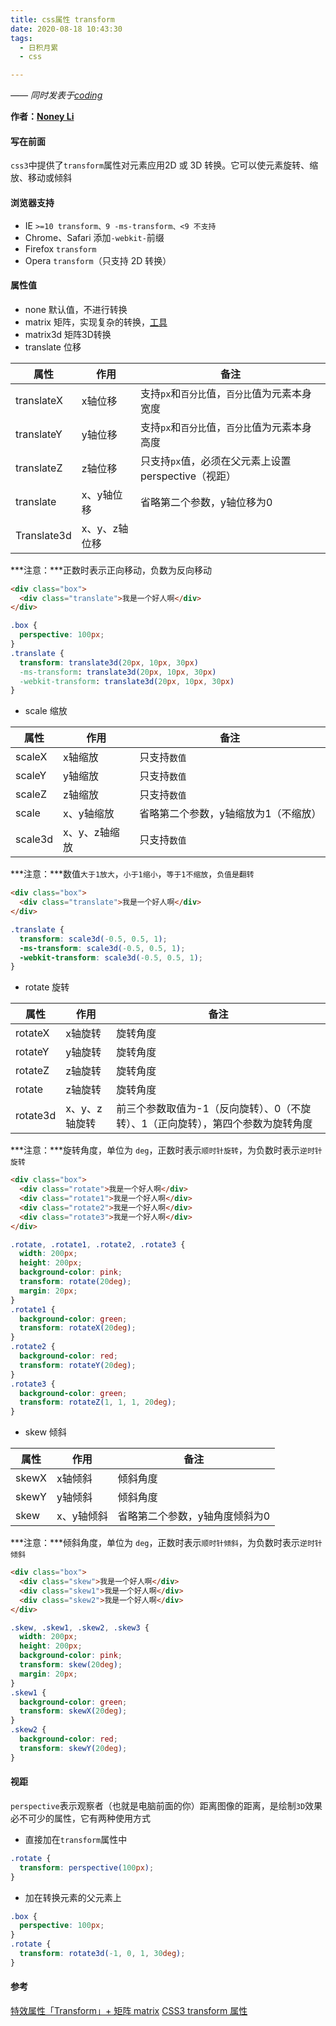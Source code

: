 ```yaml
---
title: css属性 transform
date: 2020-08-18 10:43:30
tags:
  - 日积月累
  - css

---
```


[Noney Li]: https://github.com/noney/ "noneyli"

*—— 同时发表于[coding](http://0kv30q.coding-pages.com/)*

__作者：[Noney Li]__

#### 写在前面

`css3`中提供了`transform`属性对元素应用2D 或 3D 转换。它可以使元素旋转、缩放、移动或倾斜

#### 浏览器支持

- IE `>=10 transform、9 -ms-transform、<9 不支持`
- Chrome、Safari 添加`-webkit-`前缀
- Firefox `transform`
- Opera `transform`（只支持 2D 转换）

<!-- more -->

#### 属性值

- none 默认值，不进行转换
- matrix 矩阵，实现复杂的转换，[工具](https://www.html.cn/tool/css3Preview/Transform-Matrix.html)
- matrix3d 矩阵3D转换
- translate 位移

| 属性        | 作用          | 备注                                                |
| ----------- | ------------- | --------------------------------------------------- |
| translateX  | x轴位移       | 支持`px`和`百分比`值，`百分比`值为元素本身宽度      |
| translateY  | y轴位移       | 支持`px`和`百分比`值，`百分比`值为元素本身高度      |
| translateZ  | z轴位移       | 只支持`px`值，必须在父元素上设置perspective（视距） |
| translate   | x、y轴位移    | 省略第二个参数，y轴位移为0                          |
| Translate3d | x、y、z轴位移 |                                                     |

***注意：***正数时表示正向移动，负数为反向移动

```html
<div class="box">
  <div class="translate">我是一个好人啊</div>
</div>
```

```css
.box {
  perspective: 100px;
}
.translate {
  transform: translate3d(20px, 10px, 30px)
  -ms-transform: translate3d(20px, 10px, 30px)
  -webkit-transform: translate3d(20px, 10px, 30px)
}
```

- scale 缩放

| 属性        | 作用          | 备注                                  |
| ----------- | ------------- | ------------------------------------- |
| scaleX  | x轴缩放       | 只支持`数值` |
| scaleY  | y轴缩放       | 只支持`数值` |
| scaleZ  | z轴缩放       | 只支持`数值` |
| scale   | x、y轴缩放    | 省略第二个参数，y轴缩放为1（不缩放）       |
| scale3d | x、y、z轴缩放 | 只支持`数值` |

***注意：***数值`大于1放大`，`小于1缩小`，`等于1不缩放`，`负值是翻转`

```html
<div class="box">
  <div class="translate">我是一个好人啊</div>
</div>
```

```css
.translate {
  transform: scale3d(-0.5, 0.5, 1);
  -ms-transform: scale3d(-0.5, 0.5, 1);
  -webkit-transform: scale3d(-0.5, 0.5, 1);
}
```

- rotate 旋转

| 属性    | 作用          | 备注                                 |
| ------- | ------------- | ------------------------------------ |
| rotateX  | x轴旋转       | 旋转角度                     |
| rotateY  | y轴旋转       | 旋转角度                     |
| rotateZ  | z轴旋转       | 旋转角度                     |
| rotate   | z轴旋转 | 旋转角度 |
| rotate3d | x、y、z轴旋转 | 前三个参数取值为-1（反向旋转）、0（不旋转）、1（正向旋转），第四个参数为旋转角度 |

***注意：***旋转角度，单位为 `deg`，正数时表示`顺时针旋转`，为负数时表示`逆时针旋转`

```html
<div class="box">
  <div class="rotate">我是一个好人啊</div>
  <div class="rotate1">我是一个好人啊</div>
  <div class="rotate2">我是一个好人啊</div>
  <div class="rotate3">我是一个好人啊</div>
</div>
```

```css
.rotate, .rotate1, .rotate2, .rotate3 {
  width: 200px;
  height: 200px;
  background-color: pink;
  transform: rotate(20deg);
  margin: 20px;
}
.rotate1 {
  background-color: green;
  transform: rotateX(20deg);
}
.rotate2 {
  background-color: red;
  transform: rotateY(20deg);
}
.rotate3 {
  background-color: green;
  transform: rotateZ(1, 1, 1, 20deg);
}
```

- skew 倾斜

| 属性  | 作用       | 备注                           |
| ----- | ---------- | ------------------------------ |
| skewX | x轴倾斜    | 倾斜角度                       |
| skewY | y轴倾斜    | 倾斜角度                       |
| skew  | x、y轴倾斜 | 省略第二个参数，y轴角度倾斜为0 |

***注意：***倾斜角度，单位为 `deg`，正数时表示`顺时针倾斜`，为负数时表示`逆时针倾斜`

```html
<div class="box">
  <div class="skew">我是一个好人啊</div>
  <div class="skew1">我是一个好人啊</div>
  <div class="skew2">我是一个好人啊</div>
</div>
```

```css
.skew, .skew1, .skew2, .skew3 {
  width: 200px;
  height: 200px;
  background-color: pink;
  transform: skew(20deg);
  margin: 20px;
}
.skew1 {
  background-color: green;
  transform: skewX(20deg);
}
.skew2 {
  background-color: red;
  transform: skewY(20deg);
}
```

#### 视距

`perspective`表示观察者（也就是电脑前面的你）距离图像的距离，是绘制`3D`效果必不可少的属性，它有两种使用方式

- 直接加在`transform`属性中

```css
.rotate {
  transform: perspective(100px);
}
```

- 加在转换元素的父元素上

```css
.box {
  perspective: 100px;
}
.rotate {
  transform: rotate3d(-1, 0, 1, 30deg);
}
```

#### 参考

[特效属性「Transform」+ 矩阵 matrix](https://www.jianshu.com/p/f943e2014c39)
[CSS3 transform 属性](https://www.w3school.com.cn/cssref/pr_transform.asp)